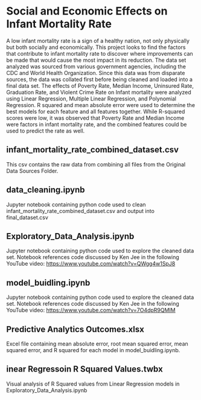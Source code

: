 # Social and Economic Effects on Infant Mortality Rate

A low infant mortality rate is a sign of a healthy nation, not only physically but both socially and economically. This project looks to find the factors that contribute to infant mortality rate to discover where improvements can be made that would cause the most impact in its reduction. The data set analyzed was sourced from various government agencies, including the CDC and World Health Organization. Since this data was from disparate sources, the data was collated first before being cleaned and loaded into a final data set. The effects of Poverty Rate, Median Income, Uninsured Rate, Graduation Rate, and Violent Crime Rate on Infant mortality were analyzed using Linear Regression, Multiple Linear Regression, and Polynomial Regression. R squared and mean absolute error were used to determine the best models for each feature and all features together. While R-squared scores were low, it was observed that Poverty Rate and Median Income were factors in infant mortality rate, and the combined features could be used to predict the rate as well. 

## infant_mortality_rate_combined_dataset.csv

This csv contains the raw data from combining all files from the Original Data Sources Folder. 

## data_cleaning.ipynb

Jupyter notebook containing python code used to clean infant_mortality_rate_combined_dataset.csv and output into final_dataset.csv

## Exploratory_Data_Analysis.ipynb

Jupyter notebook containing python code used to explore the cleaned data set.
Notebook references code discussed by Ken Jee in the following YouTube video: https://www.youtube.com/watch?v=QWgg4w1SpJ8

## model_buidling.ipynb

Jupyter notebook containing python code used to explore the cleaned data set.
Notebook references code discussed by Ken Jee in the following YouTube video: https://www.youtube.com/watch?v=7O4dpR9QMIM

## Predictive Analytics Outcomes.xlsx

Excel file containing mean absolute error, root mean squared error, mean squared error, and R squared for each model in model_buidling.ipynb.

## inear Regressoin R Squared Values.twbx

Visual analysis of R Squared values from Linear Regression models in Exploratory_Data_Analysis.ipynb
